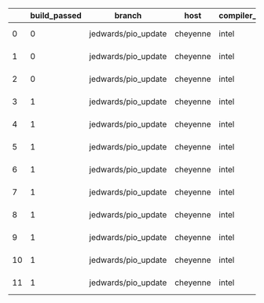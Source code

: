 |    |   build_passed | branch              | host     | compiler_type   | compiler_version   | mpi_type   | mpi_version   | o_g   | os    | unit_pass   | unit_fail   | system_pass   | system_fail   | example_pass   | example_fail   | nuopc_pass   | nuopc_fail   | hash                                                                                                                                       | modified                   |
|----|----------------|---------------------|----------|-----------------|--------------------|------------|---------------|-------|-------|-------------|-------------|---------------|---------------|----------------|----------------|--------------|--------------|--------------------------------------------------------------------------------------------------------------------------------------------|----------------------------|
|  0 |              0 | jedwards/pio_update | cheyenne | intel           | 18.0.5             | mpiuni     | none          | O     | Linux | fail        | fail        | fail          | fail          | fail           | fail           | 0            | 50           | [artifacts](https://github.com/esmf-org/esmf-test-artifacts/tree/cheyenne/jedwards/pio_update/cheyenne/intel/18.0.5/O/mpiuni/none)         | 2022-01-31 20:37:16.986166 |
|  1 |              0 | jedwards/pio_update | cheyenne | intel           | 18.0.5             | mpiuni     | none          | g     | Linux | fail        | fail        | fail          | fail          | fail           | fail           | 0            | 50           | [artifacts](https://github.com/esmf-org/esmf-test-artifacts/tree/cheyenne/jedwards/pio_update/cheyenne/intel/18.0.5/g/mpiuni/none)         | 2022-01-31 20:08:00.326196 |
|  2 |              0 | jedwards/pio_update | cheyenne | intel           | 18.0.5             | mpiuni     | none          | g     | Linux | fail        | fail        | fail          | fail          | fail           | fail           | 0            | 50           | [artifacts](https://github.com/esmf-org/esmf-test-artifacts/tree/cheyenne/jedwards/pio_update/cheyenne/intel/18.0.5/g/mpiuni/none)         | 2022-01-31 20:37:16.986166 |
|  3 |              1 | jedwards/pio_update | cheyenne | intel           | 18.0.5             | intelmpi   | 2018.4.274    | O     | Linux | fail        | fail        | fail          | fail          | fail           | fail           | queued       | queued       | [artifacts](https://github.com/esmf-org/esmf-test-artifacts/tree/cheyenne/jedwards/pio_update/cheyenne/intel/18.0.5/O/intelmpi/2018.4.274) | 2022-01-31 20:08:00.326196 |
|  4 |              1 | jedwards/pio_update | cheyenne | intel           | 18.0.5             | intelmpi   | 2018.4.274    | O     | Linux | fail        | fail        | fail          | fail          | fail           | fail           | queued       | queued       | [artifacts](https://github.com/esmf-org/esmf-test-artifacts/tree/cheyenne/jedwards/pio_update/cheyenne/intel/18.0.5/O/intelmpi/2018.4.274) | 2022-01-31 20:37:16.986166 |
|  5 |              1 | jedwards/pio_update | cheyenne | intel           | 18.0.5             | intelmpi   | 2018.4.274    | g     | Linux | fail        | fail        | fail          | fail          | fail           | fail           | queued       | queued       | [artifacts](https://github.com/esmf-org/esmf-test-artifacts/tree/cheyenne/jedwards/pio_update/cheyenne/intel/18.0.5/g/intelmpi/2018.4.274) | 2022-01-31 20:37:16.986166 |
|  6 |              1 | jedwards/pio_update | cheyenne | intel           | 18.0.5             | mpt        | 2.19          | O     | Linux | fail        | fail        | fail          | fail          | fail           | fail           | queued       | queued       | [artifacts](https://github.com/esmf-org/esmf-test-artifacts/tree/cheyenne/jedwards/pio_update/cheyenne/intel/18.0.5/O/mpt/2.19)            | 2022-01-31 20:08:00.326196 |
|  7 |              1 | jedwards/pio_update | cheyenne | intel           | 18.0.5             | mpt        | 2.19          | O     | Linux | fail        | fail        | fail          | fail          | fail           | fail           | queued       | queued       | [artifacts](https://github.com/esmf-org/esmf-test-artifacts/tree/cheyenne/jedwards/pio_update/cheyenne/intel/18.0.5/O/mpt/2.19)            | 2022-01-31 20:37:16.986166 |
|  8 |              1 | jedwards/pio_update | cheyenne | intel           | 18.0.5             | mpt        | 2.19          | g     | Linux | 13657       | 0           | 49            | 0             | 80             | 0              | 0            | 50           | [artifacts](https://github.com/esmf-org/esmf-test-artifacts/tree/cheyenne/jedwards/pio_update/cheyenne/intel/18.0.5/g/mpt/2.19)            | 2022-01-31 20:37:16.986166 |
|  9 |              1 | jedwards/pio_update | cheyenne | intel           | 18.0.5             | openmpi    | 3.1.4         | O     | Linux | fail        | fail        | fail          | fail          | fail           | fail           | queued       | queued       | [artifacts](https://github.com/esmf-org/esmf-test-artifacts/tree/cheyenne/jedwards/pio_update/cheyenne/intel/18.0.5/O/openmpi/3.1.4)       | 2022-01-31 20:08:00.326196 |
| 10 |              1 | jedwards/pio_update | cheyenne | intel           | 18.0.5             | openmpi    | 3.1.4         | O     | Linux | fail        | fail        | fail          | fail          | fail           | fail           | queued       | queued       | [artifacts](https://github.com/esmf-org/esmf-test-artifacts/tree/cheyenne/jedwards/pio_update/cheyenne/intel/18.0.5/O/openmpi/3.1.4)       | 2022-01-31 20:37:16.986166 |
| 11 |              1 | jedwards/pio_update | cheyenne | intel           | 18.0.5             | openmpi    | 3.1.4         | g     | Linux | 13657       | 0           | 49            | 0             | 80             | 0              | 50           | 0            | [artifacts](https://github.com/esmf-org/esmf-test-artifacts/tree/cheyenne/jedwards/pio_update/cheyenne/intel/18.0.5/g/openmpi/3.1.4)       | 2022-01-31 20:37:16.986166 |